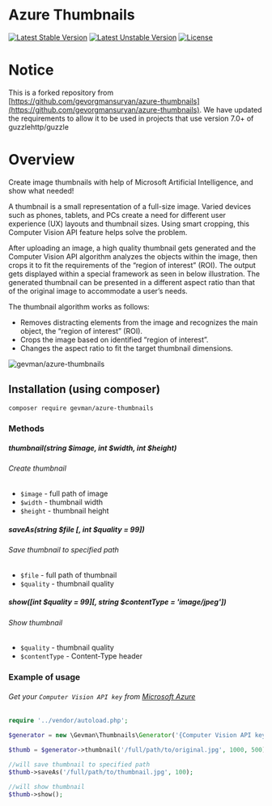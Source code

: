 # Azure Thumbnails

[![Latest Stable Version](https://poser.pugx.org/gevman/azure-thumbnails/v/stable?format=flat-square)](https://packagist.org/packages/gevman/azure-thumbnails)
[![Latest Unstable Version](https://poser.pugx.org/gevman/azure-thumbnails/v/unstable?format=flat-square)](https://packagist.org/packages/gevman/azure-thumbnails)
[![License](https://poser.pugx.org/gevman/azure-thumbnails/license?format=flat-square)](https://packagist.org/packages/gevman/azure-thumbnails)

# Notice
This is a forked repository from [https://github.com/gevorgmansuryan/azure-thumbnails](https://github.com/gevorgmansuryan/azure-thumbnails).
We have updated the requirements to allow it to be used in projects that use version 7.0+ of guzzlehttp/guzzle

# Overview

Create image thumbnails with help of Microsoft Artificial Intelligence, and show what needed!

A thumbnail is a small representation of a full-size image. Varied devices such as phones, tablets, and PCs create a need for different user experience (UX) layouts and thumbnail sizes. Using smart cropping, this Computer Vision API feature helps solve the problem.

After uploading an image, a high quality thumbnail gets generated and the Computer Vision API algorithm analyzes the objects within the image, then crops it to fit the requirements of the “region of interest” (ROI). The output gets displayed within a special framework as seen in below illustration. The generated thumbnail can be presented in a different aspect ratio than that of the original image to accommodate a user’s needs.

The thumbnail algorithm works as follows:

- Removes distracting elements from the image and recognizes the main object, the “region of interest” (ROI).
- Crops the image based on identified “region of interest”.
- Changes the aspect ratio to fit the target thumbnail dimensions.


![gevman/azure-thumbnails](http://i.imgur.com/Y2hI8D8.png)

## Installation (using composer)

```bash
composer require gevman/azure-thumbnails
```

### Methods

##### thumbnail(string $image, int $width, int $height)
###### Create thumbnail
- `$image` - full path of image
- `$width` - thumbnail width
- `$height` - thumbnail height

##### saveAs(string $file \[, int $quality = 99\])
###### Save thumbnail to specified path
- `$file` - full path of thumbnail
- `$quality` - thumbnail quality


##### show(\[int $quality = 99\]\[, string $contentType = 'image/jpeg'\])
###### Show thumbnail
- `$quality` - thumbnail quality
- `$contentType` - Content-Type header


### Example of usage

###### Get your `Computer Vision API key` from [Microsoft Azure](https://portal.azure.com/#create/Microsoft.CognitiveServices/apitype/ComputerVision)

```php
require '../vendor/autoload.php';

$generator = new \Gevman\Thumbnails\Generator('{Computer Vision API key}');

$thumb = $generator->thumbnail('/full/path/to/original.jpg', 1000, 500);

//will save thumbnail to specified path
$thumb->saveAs('/full/path/to/thumbnail.jpg', 100);

//will show thumbnail
$thumb->show();
```
